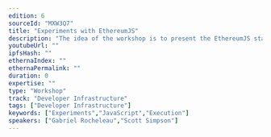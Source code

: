 ```yaml
---
edition: 6
sourceId: "MXW3Q7"
title: "Experiments with EthereumJS"
description: "The idea of the workshop is to present the EthereumJS stack and then help people to set up a local EthereumJS experimentation environment. We will demonstrate how how our packages can be used for research, testing and experimentation and will then let people experiment on their own (or in small groups), for example by activating one of the newer EIPs and testing blocks/tx, or even running our experimental client."
youtubeUrl: ""
ipfsHash: ""
ethernaIndex: ""
ethernaPermalink: ""
duration: 0
expertise: ""
type: "Workshop"
track: "Developer Infrastructure"
tags: ["Developer Infrastructure"]
keywords: ["Experiments","JavaScript","Execution"]
speakers: ["Gabriel Rocheleau","Scott Simpson"]
---
```

